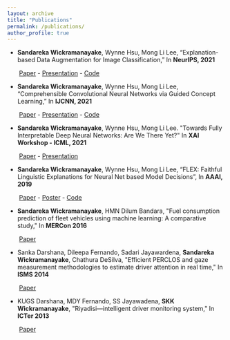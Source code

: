 ```yaml
---
layout: archive
title: "Publications"
permalink: /publications/
author_profile: true
---
```

*	**Sandareka Wickramanayake**, Wynne Hsu, Mong Li Lee, “Explanation-based Data Augmentation for Image Classification,” In **NeurIPS, 2021**

&nbsp;&nbsp;&nbsp;&nbsp;&nbsp;&nbsp; [Paper](https://papers.nips.cc/paper/2021/hash/af3b6a54e9e9338abc54258e3406e485-Abstract.html) - [Presentation](https://recorder-v3.slideslive.com/#/share?share=52116&s=f0a2aefc-b9e7-4a1b-94f7-89d01c0021b6) - [Code](https://www.github.com/sandareka/BRACE)

*	**Sandareka Wickramanayake**, Wynne Hsu, Mong Li Lee, “Comprehensible Convolutional Neural Networks via Guided Concept Learning,” In **IJCNN, 2021**

&nbsp;&nbsp;&nbsp;&nbsp;&nbsp;&nbsp; [Paper](https://ieeexplore.ieee.org/document/9534269) - [Presentation](https://www.youtube.com/watch?v=vK4vti_pUMg&t=40s) - [Code](https://www.github.com/sandareka/CCNN)
*	**Sandareka Wickramanayake**, Wynne Hsu, Mong Li Lee. "Towards Fully Interpretable Deep Neural Networks: Are We There Yet?" In **XAI Workshop - ICML, 2021**

&nbsp;&nbsp;&nbsp;&nbsp;&nbsp;&nbsp; [Paper](https://arxiv.org/abs/2106.13164) - [Presentation](https://www.youtube.com/watch?v=KI7qsGNc9sM&t=1s)
*	**Sandareka Wickramanayake**, Wynne Hsu, Mong Li Lee, “FLEX: Faithful Linguistic Explanations for Neural Net based Model Decisions”, In **AAAI, 2019**

&nbsp;&nbsp;&nbsp;&nbsp;&nbsp;&nbsp; [Paper](https://ojs.aaai.org//index.php/AAAI/article/view/4100) - [Poster](/images/Poster-22Jan.pdf) - [Code](https://www.github.com/sandareka/FLEX) 

* **Sandareka Wickramanayake**, HMN Dilum Bandara, "Fuel consumption prediction of fleet vehicles using machine learning: A comparative study," In **MERCon 2016**

&nbsp;&nbsp;&nbsp;&nbsp;&nbsp;&nbsp; [Paper](https://ieeexplore.ieee.org/abstract/document/7480121)

* Sanka Darshana, Dileepa Fernando, Sadari Jayawardena, **Sandareka Wickramanayake**, Chathura DeSilva, "Efficient PERCLOS and gaze measurement methodologies to estimate driver attention in real time," In **ISMS 2014**

&nbsp;&nbsp;&nbsp;&nbsp;&nbsp;&nbsp; [Paper](https://ieeexplore.ieee.org/abstract/document/7280923)

* KUGS Darshana, MDY Fernando, SS Jayawadena, **SKK Wickramanayake**,  "Riyadisi—intelligent driver monitoring system," In **ICTer 2013**

&nbsp;&nbsp;&nbsp;&nbsp;&nbsp;&nbsp; [Paper](https://ieeexplore.ieee.org/abstract/document/6761200)

